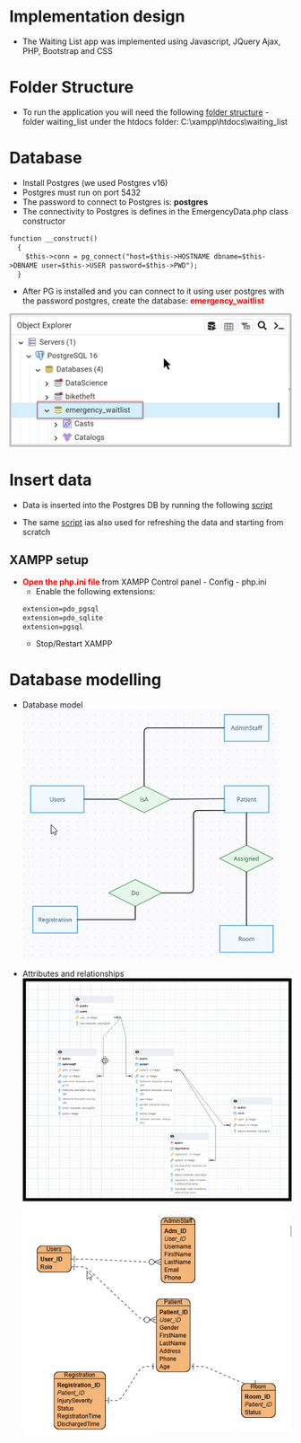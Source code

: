 # Implementation design
* The Waiting List app was implemented using Javascript, JQuery Ajax, PHP, Bootstrap and CSS

# Folder Structure
* To run the application you will need the following [folder structure](/docs/folderStructure.png) - folder waiting_list under the htdocs folder: C:\xampp\htdocs\waiting_list
  
# Database
* Install Postgres (we used Postgres v16)
* Postgres must run on port 5432
* The password to connect to Postgres is: <strong>postgres</strong>
* The connectivity to Postgres is defines in the EmergencyData.php class constructor
```
function __construct()
  {
    $this->conn = pg_connect("host=$this->HOSTNAME dbname=$this->DBNAME user=$this->USER password=$this->PWD");
  }
```
* After PG is installed and you can connect to it using user postgres with the password postgres, create the database: <strong style="color:red"> emergency_waitlist </strong>

![Postgres DB](/docs/emergency_waitlist.png)

# Insert data
* Data is inserted into the Postgres DB by running the following [script](/docs/design_system/refresh_pg.sql) 
  
* The same [script](/docs/design_system/refresh_pg.sql) ias also used for refreshing the data and starting from scratch

## XAMPP setup
* <strong style="color:red">Open the php.ini file </strong> from XAMPP Control panel - Config - php.ini
  * Enable the following extensions: 
  ```
  extension=pdo_pgsql
  extension=pdo_sqlite
  extension=pgsql
  ```
  * Stop/Restart XAMPP

# Database modelling

* Database model
  ![Database model](/docs/schema.png)

* Attributes and relationships
  ![Attributes](/docs/schema_details.png)

  ![Attributes](/docs/schema1.png)




